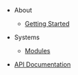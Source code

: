 <!-- markdownlint-disable first-line-h1 -->

- About

  - [Getting Started](about/getting-started.md)
- Systems

  - [Modules](systems/modules.md)

- [API Documentation](https://industrial-valley.github.io/Modding-Documentation/api/api/IndustrialValley.html)